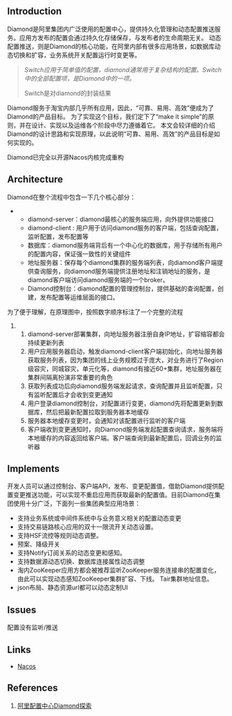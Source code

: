 ## Introduction

Diamond是阿里集团内广泛使用的配置中心，提供持久化管理和动态配置推送服务。应用方发布的配置会通过持久化存储保存，与发布者的生命周期无关。 动态配置推送，则是Diamond的核心功能，在阿里内部有很多应用场景，如数据库动态切换和扩容，业务系统开关配置运行时变更等。

> *Switch应用于简单值的配置，diamond通常用于复杂结构的配置。Switch中的全部配置项，是Diamond中的一项。*
>
> Switch是对diamond的封装结果

Diamond服务于淘宝内部几乎所有应用，因此，“可靠、易用、高效”便成为了Diamond的产品目标。 为了实现这个目标，我们定下了“make it simple”的原则，并在设计、实现以及运维各个阶段中尽力遵循着它。 本文会较详细的介绍Diamond的设计思路和实现原理，以此说明“可靠、易用、高效”的产品目标是如何实现的。

Diamond已完全以开源Nacos内核完成重构



## Architecture





Diamond在整个流程中包含一下几个核心部分：

- - diamond-server：diamond最核心的服务端应用，向外提供功能接口
  - diamond-client : 用户用于访问diamond服务的客户端，包括查询配置，监听配置，发布配置等
  - 数据库：diamond服务端背后有一个中心化的数据库，用于存储所有用户的配置内容，保证强一致性的关键组件
  - 地址服务器：保存每个diamond集群的服务端列表，向diamond客户端提供查询服务，向diamond服务端提供注册地址和注销地址的服务，是diamond客户端访问diamond服务端的一个broker。
  - Diamond控制台：diamond配置的管理控制台，提供基础的查询配置，创建，发布配置等运维层面的接口。

为了便于理解，在原理图中，按照数字顺序标注了一个完整的流程

1. 1. diamond-server部署集群，向地址服务器注册自身IP地址，扩容缩容都会持续更新列表
   2. 用户应用服务器启动，触发diamond-client客户端初始化，向地址服务器获取服务列表，因为集团的线上业务规模过于庞大，对业务进行了Region级容灾，同城容灾，单元化等，diamond有接近60+集群，地址服务器在集群间隔离扮演非常重要的角色
   3. 获取列表成功后向diamond服务端发起请求，查询配置并且监听配置，只有监听配置后才会收到变更通知
   4. 用户登录diamond控制台，对配置进行变更，diamond先将配置更新到数据库，然后把最新配置拉取到服务器本地缓存
   5. 服务器本地缓存变更时，会通知对该配置进行监听的客户端
   6. 客户端收到变更通知时，向Diamond服务端发起配置查询请求，服务端将本地缓存的内容返回给客户端。客户端查询到最新配置后，回调业务的监听器



## Implements

开发人员可以通过控制台、客户端API，发布、变更配置值，借助Diamond提供配置变更推送功能，可以实现不重启应用而获取最新的配置值。目前Diamond在集团使用十分广泛，下面列一些集团典型应用场景：

- 支持业务系统或中间件系统中与业务意义相关的配置动态变更
- 支持交易链路核心应用的双十一限流开关动态设置。
- 支持HSF流控等规则动态调整。
- 预案、降级开关
- 支持Notify订阅关系的动态变更和感知。
- 支持数据源动态切换、数据库连接属性动态调整
- 淘内ZooKeeper应用方都会被推荐监听ZooKeeper服务连接串的配置变化，由此可以实现动态感知ZooKeeper集群扩容、下线。 Tair集群地址信息。
- json布局、静态资源url都可以动态定制UI



## Issues



配置没有监听/推送



## Links

- [Nacos](/docs/CS/Java/Spring_Cloud/nacos/Nacos.md)



## References

1. [阿里配置中心Diamond探索](https://developer.aliyun.com/article/912197)